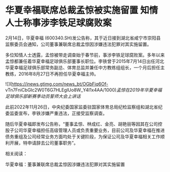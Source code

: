 # 华夏幸福联席总裁孟惊被实施留置 知情人士称事涉李铁足球腐败案

2月14日，华夏幸福 (600340.SH)发公告称，其于近日接到湖北省咸宁市崇阳县监察委员会通知，公司董事兼联席总裁孟惊因涉嫌违法犯罪对其实施留置。

多位知情人士透露，孟惊被带走调查始于春节前，事涉李铁足球腐败案。多年以来孟惊都兼任着华夏幸福足球俱乐部董事长职位。李铁曾于2015年7月14日出任河北华夏幸福足球俱乐部常务副总、体育总监并兼任中方教练组组长，一个月后担任主教练，2016年8月27日不再担任华夏幸福主帅。

![](https://inews.gtimg.com/news_bt/OGbFiq6Of-
vTn7FniCbGIc2W0T6G7HLEglUo8W_Y4I1x4AA/1000)_孟惊在2019年华夏幸福足球俱乐部新赛季动员誓师大会上讲话_

此前2022年11月26日，中央纪委国家监委驻国家体育总局纪检监察组和湖北省纪委监委宣布，李铁涉嫌严重违法，正接受监察调查。

随后华夏幸福即发布公告称，“董事孟惊、林成红、金亮、胡艳丽等因其在公司控股子公司华夏幸福担任高级管理人员或负责重要业务，目前公司及华夏幸福在推进债务重组及公司经常业务方面均处于关键阶段，为保证公司及华夏幸福相关工作顺利开展，特申请辞去公司董事职务”。

相关阅读：

华夏幸福：董事兼联席总裁孟惊因涉嫌违法犯罪对其实施留置

